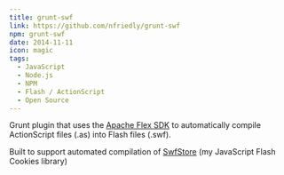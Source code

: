 ```yaml
---
title: grunt-swf
link: https://github.com/nfriedly/grunt-swf
npm: grunt-swf
date: 2014-11-11
icon: magic
tags:
  - JavaScript
  - Node.js
  - NPM
  - Flash / ActionScript
  - Open Source
---
```


Grunt plugin that uses the [Apache Flex SDK](https://flex.apache.org/) to automatically compile ActionScript files (.as) into Flash files (.swf).

Built to support automated compilation of [SwfStore](https://github.com/nfriedly/Javascript-Flash-Cookies) (my JavaScript Flash Cookies library)
